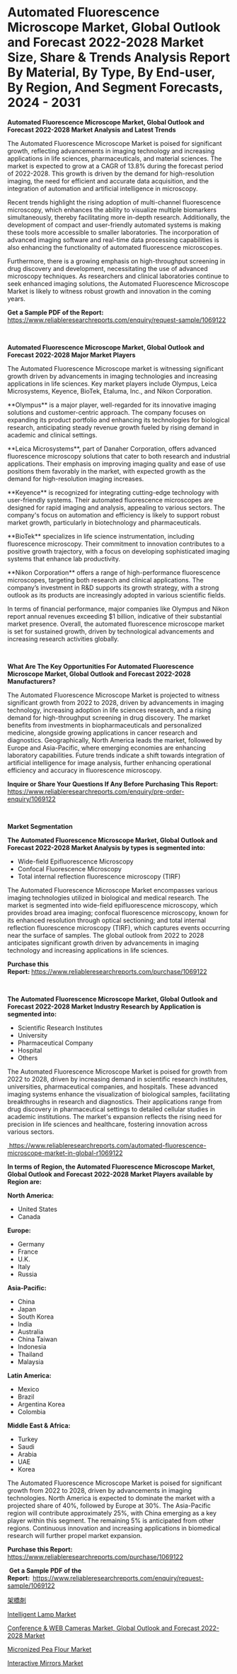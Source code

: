 <p><h1>Automated Fluorescence Microscope Market, Global Outlook and Forecast 2022-2028 Market Size, Share & Trends Analysis Report By Material, By Type, By End-user, By Region, And Segment Forecasts, 2024 - 2031</h1></p><p><strong>Automated Fluorescence Microscope Market, Global Outlook and Forecast 2022-2028 Market Analysis and Latest Trends</strong></p>
<p><p>The Automated Fluorescence Microscope Market is poised for significant growth, reflecting advancements in imaging technology and increasing applications in life sciences, pharmaceuticals, and material sciences. The market is expected to grow at a CAGR of 13.8% during the forecast period of 2022-2028. This growth is driven by the demand for high-resolution imaging, the need for efficient and accurate data acquisition, and the integration of automation and artificial intelligence in microscopy.</p><p>Recent trends highlight the rising adoption of multi-channel fluorescence microscopy, which enhances the ability to visualize multiple biomarkers simultaneously, thereby facilitating more in-depth research. Additionally, the development of compact and user-friendly automated systems is making these tools more accessible to smaller laboratories. The incorporation of advanced imaging software and real-time data processing capabilities is also enhancing the functionality of automated fluorescence microscopes. </p><p>Furthermore, there is a growing emphasis on high-throughput screening in drug discovery and development, necessitating the use of advanced microscopy techniques. As researchers and clinical laboratories continue to seek enhanced imaging solutions, the Automated Fluorescence Microscope Market is likely to witness robust growth and innovation in the coming years.</p></p>
<p><strong>Get a Sample PDF of the Report:&nbsp;</strong> <a href="https://www.reliableresearchreports.com/enquiry/request-sample/1069122">https://www.reliableresearchreports.com/enquiry/request-sample/1069122</a></p>
<p>&nbsp;</p>
<p><strong>Automated Fluorescence Microscope Market, Global Outlook and Forecast 2022-2028 Major Market Players</strong></p>
<p><p>The Automated Fluorescence Microscope market is witnessing significant growth driven by advancements in imaging technologies and increasing applications in life sciences. Key market players include Olympus, Leica Microsystems, Keyence, BioTek, Etaluma, Inc., and Nikon Corporation. </p><p>**Olympus** is a major player, well-regarded for its innovative imaging solutions and customer-centric approach. The company focuses on expanding its product portfolio and enhancing its technologies for biological research, anticipating steady revenue growth fueled by rising demand in academic and clinical settings.</p><p>**Leica Microsystems**, part of Danaher Corporation, offers advanced fluorescence microscopy solutions that cater to both research and industrial applications. Their emphasis on improving imaging quality and ease of use positions them favorably in the market, with expected growth as the demand for high-resolution imaging increases.</p><p>**Keyence** is recognized for integrating cutting-edge technology with user-friendly systems. Their automated fluorescence microscopes are designed for rapid imaging and analysis, appealing to various sectors. The company's focus on automation and efficiency is likely to support robust market growth, particularly in biotechnology and pharmaceuticals.</p><p>**BioTek** specializes in life science instrumentation, including fluorescence microscopy. Their commitment to innovation contributes to a positive growth trajectory, with a focus on developing sophisticated imaging systems that enhance lab productivity.</p><p>**Nikon Corporation** offers a range of high-performance fluorescence microscopes, targeting both research and clinical applications. The company’s investment in R&D supports its growth strategy, with a strong outlook as its products are increasingly adopted in various scientific fields.</p><p>In terms of financial performance, major companies like Olympus and Nikon report annual revenues exceeding $1 billion, indicative of their substantial market presence. Overall, the automated fluorescence microscope market is set for sustained growth, driven by technological advancements and increasing research activities globally.</p></p>
<p>&nbsp;</p>
<p><strong>What Are The Key Opportunities For Automated Fluorescence Microscope Market, Global Outlook and Forecast 2022-2028 Manufacturers?</strong></p>
<p><p>The Automated Fluorescence Microscope Market is projected to witness significant growth from 2022 to 2028, driven by advancements in imaging technology, increasing adoption in life sciences research, and a rising demand for high-throughput screening in drug discovery. The market benefits from investments in biopharmaceuticals and personalized medicine, alongside growing applications in cancer research and diagnostics. Geographically, North America leads the market, followed by Europe and Asia-Pacific, where emerging economies are enhancing laboratory capabilities. Future trends indicate a shift towards integration of artificial intelligence for image analysis, further enhancing operational efficiency and accuracy in fluorescence microscopy.</p></p>
<p><strong>Inquire or Share Your Questions If Any Before Purchasing This Report:</strong> <a href="https://www.reliableresearchreports.com/enquiry/pre-order-enquiry/1069122">https://www.reliableresearchreports.com/enquiry/pre-order-enquiry/1069122</a></p>
<p>&nbsp;</p>
<p><strong>Market Segmentation</strong></p>
<p><strong>The Automated Fluorescence Microscope Market, Global Outlook and Forecast 2022-2028 Market Analysis by types is segmented into:</strong></p>
<p><ul><li>Wide-field Epifluorescence Microscopy</li><li>Confocal Fluorescence Microscopy</li><li>Total internal reflection fluorescence microscopy (TIRF)</li></ul></p>
<p><p>The Automated Fluorescence Microscope Market encompasses various imaging technologies utilized in biological and medical research. The market is segmented into wide-field epifluorescence microscopy, which provides broad area imaging; confocal fluorescence microscopy, known for its enhanced resolution through optical sectioning; and total internal reflection fluorescence microscopy (TIRF), which captures events occurring near the surface of samples. The global outlook from 2022 to 2028 anticipates significant growth driven by advancements in imaging technology and increasing applications in life sciences.</p></p>
<p><strong>Purchase this Report:&nbsp;</strong><a href="https://www.reliableresearchreports.com/purchase/1069122">https://www.reliableresearchreports.com/purchase/1069122</a></p>
<p>&nbsp;</p>
<p><strong>The Automated Fluorescence Microscope Market, Global Outlook and Forecast 2022-2028 Market Industry Research by Application is segmented into:</strong></p>
<p><ul><li>Scientific Research Institutes</li><li>University</li><li>Pharmaceutical Company</li><li>Hospital</li><li>Others</li></ul></p>
<p><p>The Automated Fluorescence Microscope Market is poised for growth from 2022 to 2028, driven by increasing demand in scientific research institutes, universities, pharmaceutical companies, and hospitals. These advanced imaging systems enhance the visualization of biological samples, facilitating breakthroughs in research and diagnostics. Their applications range from drug discovery in pharmaceutical settings to detailed cellular studies in academic institutions. The market's expansion reflects the rising need for precision in life sciences and healthcare, fostering innovation across various sectors.</p></p>
<p><a href="https://www.reliableresearchreports.com/automated-fluorescence-microscope-market-in-global-r1069122">&nbsp;https://www.reliableresearchreports.com/automated-fluorescence-microscope-market-in-global-r1069122</a></p>
<p><strong>In terms of Region, the Automated Fluorescence Microscope Market, Global Outlook and Forecast 2022-2028 Market Players available by Region are:</strong></p>
<p>
    <p> <strong> North America: </strong>
        <ul>
            <li>United States</li>
            <li>Canada</li>
        </ul>
        </p> 
    <p> <strong> Europe: </strong>
        <ul>
            <li>Germany</li>
            <li>France</li>
            <li>U.K.</li>
            <li>Italy</li>
            <li>Russia</li>
        </ul>
        </p> 
    <p> <strong> Asia-Pacific: </strong>
        <ul>
            <li>China</li>
            <li>Japan</li>
            <li>South Korea</li>
            <li>India</li>
            <li>Australia</li>
            <li>China Taiwan</li>
            <li>Indonesia</li>
            <li>Thailand</li>
            <li>Malaysia</li>
        </ul>
        </p> 
    <p> <strong> Latin America: </strong>
        <ul>
            <li>Mexico</li>
            <li>Brazil</li>
            <li>Argentina Korea</li>
            <li>Colombia</li>
        </ul>
        </p> 
    <p> <strong> Middle East & Africa: </strong>
        <ul>
            <li>Turkey</li>
            <li>Saudi</li>
            <li>Arabia</li>
            <li>UAE</li>
            <li>Korea</li>
        </ul>
    </p>
    </p>
<p><p>The Automated Fluorescence Microscope Market is poised for significant growth from 2022 to 2028, driven by advancements in imaging technologies. North America is expected to dominate the market with a projected share of 40%, followed by Europe at 30%. The Asia-Pacific region will contribute approximately 25%, with China emerging as a key player within this segment. The remaining 5% is anticipated from other regions. Continuous innovation and increasing applications in biomedical research will further propel market expansion.</p></p>
<p><strong>Purchase this Report: </strong><a href="https://www.reliableresearchreports.com/purchase/1069122">https://www.reliableresearchreports.com/purchase/1069122</a></p>
<p>&nbsp;<strong>Get a Sample PDF of the Report:&nbsp;&nbsp;</strong><a href="https://www.reliableresearchreports.com/enquiry/request-sample/1069122">https://www.reliableresearchreports.com/enquiry/request-sample/1069122</a></p>
<p><strong></strong></p>
<p><p><a href="https://medium.com/@katheleentco/%E3%82%AF%E3%83%AD%E3%82%B9%E3%83%AA%E3%83%B3%E3%82%AF%E5%89%A4%E5%B8%82%E5%A0%B4%E3%82%B7%E3%82%A7%E3%82%A2-%E3%82%B5%E3%82%A4%E3%82%BA-%E3%83%88%E3%83%AC%E3%83%B3%E3%83%89-%E6%A5%AD%E7%95%8C%E5%88%86%E6%9E%90%E3%83%AC%E3%83%9D%E3%83%BC%E3%83%88-%E3%82%BF%E3%82%A4%E3%83%97%E5%88%A5-%E6%9C%80%E7%B5%82%E7%94%A8%E9%80%94%E5%88%A5-%E5%95%86%E6%A5%AD-%E6%B6%88%E8%B2%BB%E8%80%85-%E7%94%A3%E6%A5%AD-%E3%81%9D%E3%81%AE%E4%BB%96-%E5%9C%B0%E5%9F%9F%E5%88%A5-%E3%82%BB%E3%82%B0%E3%83%A1%E3%83%B3%E3%83%88%E4%BA%88%E6%B8%AC-2024%E5%B9%B4-2031%E5%B9%B4-b3f3f093db19">架橋剤</a></p><p><a href="https://www.linkedin.com/pulse/intelligent-lamp-market-research-report-includes-analysis-size-zrenc?trackingId=oMUkEVhIQrioGg1QrDozYw%3D%3D">Intelligent Lamp Market</a></p><p><a href="https://github.com/pizolina/Market-Research-Report-List-6/blob/main/conference-web-cameras-market-global-outlook-and-forecast-2022-2028-market.md">Conference & WEB Cameras Market, Global Outlook and Forecast 2022-2028 Market</a></p><p><a href="https://issuu.com/reportprime-2/docs/micronized-pea-flour-market-size-20_696afe75a246e5">Micronized Pea Flour Market</a></p><p><a href="https://www.linkedin.com/pulse/interactive-mirrors-market-global-insights-sales-trends-2024-z897c?trackingId=YGhmvG63RPCfb1waMvLFzg%3D%3D">Interactive Mirrors Market</a></p></p>